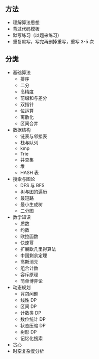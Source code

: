 ## 方法

- 理解算法思想
- 背过代码模板
- 默写练习（以题来练习）
- 重复默写，写完再删掉重写，重写 3-5 次

## 分类

- 基础算法
  - 排序
  - 二分
  - 高精度
  - 前缀和与差分
  - 双指针
  - 位运算
  - 离散化
  - 区间合并
- 数据结构
  - 链表与邻接表
  - 栈与队列
  - kmp
  - Trie
  - 并查集
  - 堆
  - HASH 表
- 搜索与图论
  - DFS 与 BFS
  - 树与图的遍历
  - 最短路
  - 最小生成树
  - 二分图
- 数学知识
  - 质数
  - 约数
  - 欧拉函数
  - 快速幂
  - 扩展欧几里得算法
  - 中国剩余定理
  - 高斯消元
  - 组合计数
  - 容斥原理
  - 简单博弈论
- 动态规划
  - 背包问题
  - 线性 DP
  - 区间 DP
  - 计数类 DP
  - 数位统计 DP
  - 状态压缩 DP
  - 树形 DP
  - 记忆化搜索
- 贪心
- 时空复杂度分析
